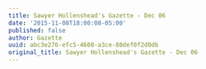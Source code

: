 ```yaml
---
title: Sawyer Hollenshead's Gazette - Dec 06
date: '2015-11-08T18:00:08-05:00'
published: false
author: Gazette
uuid: abc3e276-efc5-4608-a3ce-80def0f2d0db
original_title: Sawyer Hollenshead's Gazette - Dec 06
---
```


